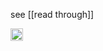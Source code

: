 
see [[read through]]

<img src='https://scrapbox.io/api/pages/nishio/en/icon' alt='en.icon' height="19.5"/>